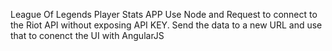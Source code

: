 League Of Legends Player Stats APP
Use Node and Request to connect to the Riot API without exposing API KEY.
Send the data to a new URL and use that to conenct the UI with AngularJS
